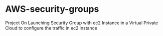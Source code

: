 # AWS-security-groups
Project On Launching Security Group with ec2 Instance in a Virtual Private Cloud to configure the traffic  in ec2 instance

